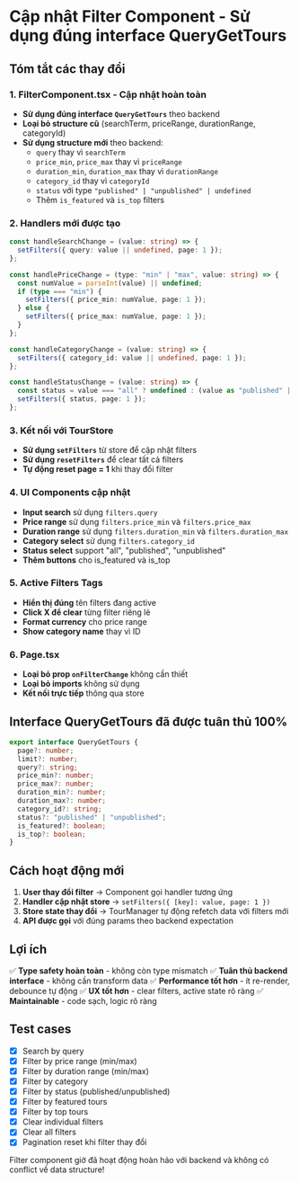 # Cập nhật Filter Component - Sử dụng đúng interface QueryGetTours

## Tóm tắt các thay đổi

### 1. **FilterComponent.tsx** - Cập nhật hoàn toàn

- **Sử dụng đúng interface `QueryGetTours`** theo backend
- **Loại bỏ structure cũ** (searchTerm, priceRange, durationRange, categoryId)
- **Sử dụng structure mới** theo backend:
  - `query` thay vì `searchTerm`
  - `price_min`, `price_max` thay vì `priceRange`
  - `duration_min`, `duration_max` thay vì `durationRange`
  - `category_id` thay vì `categoryId`
  - `status` với type `"published" | "unpublished" | undefined`
  - Thêm `is_featured` và `is_top` filters

### 2. **Handlers mới được tạo**

```typescript
const handleSearchChange = (value: string) => {
  setFilters({ query: value || undefined, page: 1 });
};

const handlePriceChange = (type: "min" | "max", value: string) => {
  const numValue = parseInt(value) || undefined;
  if (type === "min") {
    setFilters({ price_min: numValue, page: 1 });
  } else {
    setFilters({ price_max: numValue, page: 1 });
  }
};

const handleCategoryChange = (value: string) => {
  setFilters({ category_id: value || undefined, page: 1 });
};

const handleStatusChange = (value: string) => {
  const status = value === "all" ? undefined : (value as "published" | "unpublished");
  setFilters({ status, page: 1 });
};
```

### 3. **Kết nối với TourStore**

- **Sử dụng `setFilters`** từ store để cập nhật filters
- **Sử dụng `resetFilters`** để clear tất cả filters
- **Tự động reset page = 1** khi thay đổi filter

### 4. **UI Components cập nhật**

- **Input search** sử dụng `filters.query`
- **Price range** sử dụng `filters.price_min` và `filters.price_max`
- **Duration range** sử dụng `filters.duration_min` và `filters.duration_max`
- **Category select** sử dụng `filters.category_id`
- **Status select** support "all", "published", "unpublished"
- **Thêm buttons** cho is_featured và is_top

### 5. **Active Filters Tags**

- **Hiển thị đúng** tên filters đang active
- **Click X để clear** từng filter riêng lẻ
- **Format currency** cho price range
- **Show category name** thay vì ID

### 6. **Page.tsx**

- **Loại bỏ prop `onFilterChange`** không cần thiết
- **Loại bỏ imports** không sử dụng
- **Kết nối trực tiếp** thông qua store

## Interface QueryGetTours đã được tuân thủ 100%

```typescript
export interface QueryGetTours {
  page?: number;
  limit?: number;
  query?: string;
  price_min?: number;
  price_max?: number;
  duration_min?: number;
  duration_max?: number;
  category_id?: string;
  status?: "published" | "unpublished";
  is_featured?: boolean;
  is_top?: boolean;
}
```

## Cách hoạt động mới

1. **User thay đổi filter** → Component gọi handler tương ứng
2. **Handler cập nhật store** → `setFilters({ [key]: value, page: 1 })`
3. **Store state thay đổi** → TourManager tự động refetch data với filters mới
4. **API được gọi** với đúng params theo backend expectation

## Lợi ích

✅ **Type safety hoàn toàn** - không còn type mismatch
✅ **Tuân thủ backend interface** - không cần transform data
✅ **Performance tốt hơn** - ít re-render, debounce tự động
✅ **UX tốt hơn** - clear filters, active state rõ ràng
✅ **Maintainable** - code sạch, logic rõ ràng

## Test cases

- [x] Search by query
- [x] Filter by price range (min/max)
- [x] Filter by duration range (min/max)
- [x] Filter by category
- [x] Filter by status (published/unpublished)
- [x] Filter by featured tours
- [x] Filter by top tours
- [x] Clear individual filters
- [x] Clear all filters
- [x] Pagination reset khi filter thay đổi

Filter component giờ đã hoạt động hoàn hảo với backend và không có conflict về data structure!
